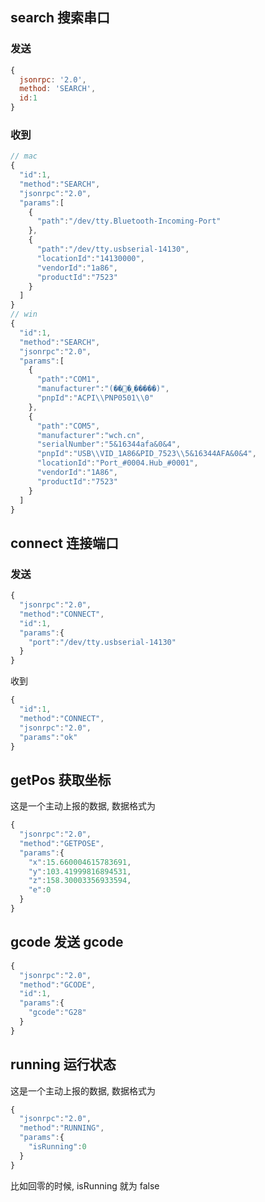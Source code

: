 ## search 搜索串口
### 发送
```js
{
  jsonrpc: '2.0',
  method: 'SEARCH',
  id:1
}
```
### 收到
```js
// mac
{
  "id":1,
  "method":"SEARCH",
  "jsonrpc":"2.0",
  "params":[
    {
      "path":"/dev/tty.Bluetooth-Incoming-Port"
    },
    {
      "path":"/dev/tty.usbserial-14130",
      "locationId":"14130000",
      "vendorId":"1a86",
      "productId":"7523"
    }
  ]
}
// win
{
  "id":1,
  "method":"SEARCH",
  "jsonrpc":"2.0",
  "params":[
    {
      "path":"COM1",
      "manufacturer":"(��׼�˿�����)",
      "pnpId":"ACPI\\PNP0501\\0"
    },
    {
      "path":"COM5",
      "manufacturer":"wch.cn",
      "serialNumber":"5&16344afa&0&4",
      "pnpId":"USB\\VID_1A86&PID_7523\\5&16344AFA&0&4",
      "locationId":"Port_#0004.Hub_#0001",
      "vendorId":"1A86",
      "productId":"7523"
    }
  ]
}
```
## connect 连接端口
### 发送

```js
{
  "jsonrpc":"2.0",
  "method":"CONNECT",
  "id":1,
  "params":{
    "port":"/dev/tty.usbserial-14130"
  }
}
```

收到

```js
{
  "id":1,
  "method":"CONNECT",
  "jsonrpc":"2.0",
  "params":"ok"
}
```

## getPos 获取坐标

这是一个主动上报的数据, 数据格式为

```js
{
  "jsonrpc":"2.0",
  "method":"GETPOSE",
  "params":{
    "x":15.660004615783691,
    "y":103.41999816894531,
    "z":158.30003356933594,
    "e":0
  }
}
```

## gcode 发送 gcode

```js
{
  "jsonrpc":"2.0",
  "method":"GCODE",
  "id":1,
  "params":{
    "gcode":"G28"
  }
}
```

## running 运行状态

这是一个主动上报的数据, 数据格式为
```js
{
  "jsonrpc":"2.0",
  "method":"RUNNING",
  "params":{
    "isRunning":0
  }
}
```
比如回零的时候, isRunning 就为 false